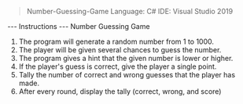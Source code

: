 > Number-Guessing-Game
> Language: C#
> IDE: Visual Studio 2019 

--- Instructions ---
Number Guessing Game
1. The program will generate a random number from 1 to 1000.
2. The player will be given several chances to guess the number.
3. The program gives a hint that the given number is lower or higher.
4. If the player's guess is correct, give the player a single point.
5. Tally the number of correct and wrong guesses that the player has made.
6. After every round, display the tally (correct, wrong, and score)
